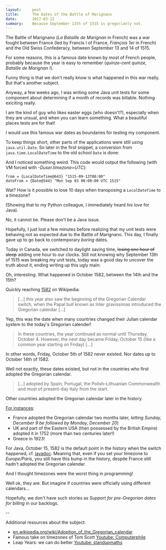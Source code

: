 ```yaml
---
layout:     post
title:      The Dates of the Battle of Marignano
date:       2017-03-12
summary:    Because September 13th of 1515 is gregorianly not.
---
```


The Battle of Marignano (_La Bataille de Marignan_ in French) was a war fought between France (led by Francis I of France, _François 1er_ in French) and the Old Swiss Confederacy, between September 13 and 14 of 1515.

For some reasons, this is a famous date known by most of French people, probably because the year is easy to remember (_quinze-cent quinze, Bataille de Marignan !_).

Funny thing is that we don't really know is what happened in this war really. But that's another subject.

Anyway, a few weeks ago, I was writing some Java unit tests for some component about determining if a month of records was billable. Nothing exiciting really.

<script src="https://gist.github.com/pzn/d7842065f86c64a61462876bf66f8dd6.js"></script>

I am the kind of guy who likes easter eggs (who doesn't?), especially when they are unsual, and when you can learn something. What a beautiful places tests are for that!

I would use this famous war dates as boundaries for testing my component.

<script src="https://gist.github.com/pzn/ec601e3191f92995960fe90085a0af28.js"></script>

To keep things short, other parts of the applications were still using `java.util.Date`. So later in the first snippet, a conversion from `java.time.LocalDateTime` to the old school `Date` is done:

<script src="https://gist.github.com/pzn/2a9c6bdb6765faa49591fb7986ddda81.js"></script>

And I noticed something weird. This code would output the following (with VM forced with _-Duser.timezone=UTC_):

    from = {LocalDateTime@643} "1515-09-13T00:00"
    dateFrom = {Date@544} "Mon Sep 03 00:00:00 UTC 1515"

Wat? How is it possible to lose 10 days when transposing a `LocalDateTime` to a timezone?

(Showing that to my Python colleague, I immediately heard _his love_ for Java).

No, it cannot be. Please don't be a Java issue.

Hopefully, I just lost a few minutes before realizing that my unit tests were behaving not as expected due to the Battle of Marignano. This day, I finally gave up to go back to contemporary _boring_ dates.

Today in Canada, we switched to daylight saving time, ~~losing one hour of sleep~~ adding one hour to our clocks. Still not knowing why September 13th of 1515 was breaking my unit tests, today was a good day to uncover the truth about it, ending writing up this ugly main:

<script src="https://gist.github.com/pzn/8da6d3efac1aab7b85361478c1774e38.js"></script>

Oh, interesting. What happened in October 1582, between the 14th and the 15th?

Quickly reaching [1582](https://en.wikipedia.org/wiki/1582) on Wikipedia:

> [...] this year also saw the beginning of the Gregorian Calendar switch, when the Papal bull known as Inter gravissimas introduced the Gregorian calendar [...]

Yep, this was the date when many countries changed their Julian calendar system to the today's Gregorian calender!

> In these countries, the year continued as normal until Thursday, October 4. However, the next day became Friday, October 15 (like a common year starting on Friday) [...]

In other words, Friday, October 5th of 1582 never existed. Nor dates up to October 14th of 1582.

Well not exactly, these dates existed, but not in the countries who  first adopted the Gregorian calendar.

> [...] adopted by Spain, Portugal, the Polish–Lithuanian Commonwealth and most of present-day Italy from the start.

Other countries adopted the Gregorian calendar later in the history. 

[For instances](https://en.wikipedia.org/wiki/Adoption_of_the_Gregorian_calendar#Timeline):
- France adopted the Gregorian calendar two months later, _letting Sunday, December 9 be followed by Monday, December 20_)
- UK and part of the Eastern USA (then possessed by the British Empire) adopted it in 1752 (more than two centuries later!)
- Greece in 1923!

For Java, October 15, 1582 is the default point in the history when the switch happened, cf. [javadoc](http://docs.oracle.com/javase/8/docs/api/java/util/GregorianCalendar.html#setGregorianChange-java.util.Date-). Meaning that, even if you set your timezone to _Europe/Paris_, you still have this bump in the history, despite France still hadn't adopted the Gregorian calendar.

And I thought timezones were the worst thing in programming!

Well ok, they are. But imagine if countries were officially using different calendars...

Hopefully, we don't have such stories as _Support for pre-Gregorian dates for billing_ in our backlogs.

--

Additional resources about the subject:

* [en.wikipedia.org/wiki/Adoption_of_the_Gregorian_calendar](https://en.wikipedia.org/wiki/Adoption_of_the_Gregorian_calendar)
* Famous take on timezones of Tom Scott [Youtube: Computerphile](https://youtu.be/-5wpm-gesOY)
* Leap Years: we can do better [Youtube: standupmaths](https://youtu.be/qkt_wmRKYNQ)
